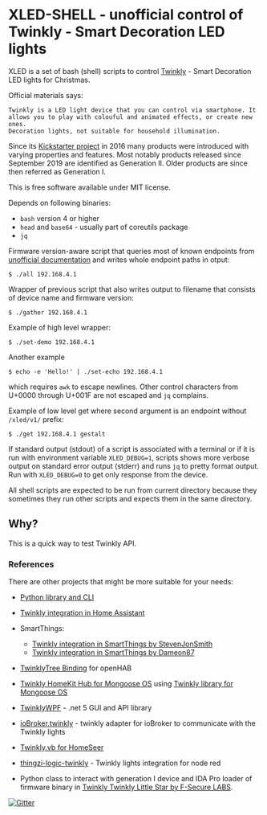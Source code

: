 # XLED-SHELL - unofficial control of Twinkly - Smart Decoration LED lights

XLED is a set of bash (shell) scripts to control
[Twinkly](https://www.twinkly.com/) - Smart Decoration LED lights for
Christmas.

Official materials says:

    Twinkly is a LED light device that you can control via smartphone. It
    allows you to play with colouful and animated effects, or create new ones.
    Decoration lights, not suitable for household illumination.

Since its [Kickstarter
project](https://www.kickstarter.com/projects/twinkly/twinkly-smart-decoration-for-your-christmas)
in 2016 many products were introduced with varying properties and features.
Most notably products released since September 2019 are identified as
Generation II. Older products are since then referred as Generation I.

This is free software available under MIT license.

Depends on following binaries:

* `bash` version 4 or higher
* `head` and `base64` - usually part of coreutils package
* `jq`

Firmware version-aware script that queries most of known endpoints from
[unofficial documentation](https://xled-docs.readthedocs.io) and writes whole
endpoint paths in otput:

```
$ ./all 192.168.4.1
```

Wrapper of previous script that also writes output to filename that consists of
device name and firmware version:

```
$ ./gather 192.168.4.1
```

Example of high level wrapper:

```
$ ./set-demo 192.168.4.1
```

Another example 

```
$ echo -e 'Hello!' | ./set-echo 192.168.4.1
```

which requires `awk` to escape newlines. Other control characters from U+0000
through U+001F are not escaped and `jq` complains.

Example of low level get where second argument is an endpoint without
`/xled/v1/` prefix:

```
$ ./get 192.168.4.1 gestalt
```

If standard output (stdout) of a script is associated with a terminal or if it
is run with environment variable `XLED_DEBUG=1`, scripts shows more verbose
output on standard error output (stderr) and runs `jq` to pretty format output.
Run with `XLED_DEBUG=0` to get only response from the device.

All shell scripts are expected to be run from current directory because they
sometimes they run other scripts and expects them in the same directory.

## Why?

This is a quick way to test Twinkly API.

### References

There are other projects that might be more suitable for your needs:

* [Python library and CLI](https://github.com/scrool/xled)
* [Twinkly integration in Home Assistant](https://www.home-assistant.io/integrations/twinkly/)
* SmartThings:

  * [Twinkly integration in SmartThings by StevenJonSmith](https://github.com/StevenJonSmith/SmartThings)
  * [Twinkly integration in SmartThings by Dameon87](https://github.com/Dameon87/SmartThings)

* [TwinklyTree Binding](https://github.com/mvanhulsentop/openhab-addons/tree/twinklytree/bundles/org.openhab.binding.twinklytree) for openHAB

* [Twinkly HomeKit Hub for Mongoose OS](https://github.com/d4rkmen/twinkly-homekit) using [Twinkly library for Mongoose OS](https://github.com/d4rkmen/twinkly)

* [TwinklyWPF](https://github.com/MarkAlanJones/TwinklyWPF) - .net 5 GUI and API library
* [ioBroker.twinkly](https://www.npmjs.com/package/iobroker.twinkly) - twinkly adapter for ioBroker to communicate with the Twinkly lights
* [Twinkly.vb for HomeSeer](https://forums.homeseer.com/forum/developer-support/scripts-plug-ins-development-and-libraries/script-plug-in-library/1348314-twinkly-vb-christmas-tree-lights-with-predefined-and-custom-animations)
* [thingzi-logic-twinkly](https://www.npmjs.com/package/thingzi-logic-twinkly) - Twinkly lights integration for node red
* Python class to interact with generation I device and IDA Pro loader of firmware binary in [Twinkly Twinkly Little Star by F-Secure LABS](https://labs.f-secure.com/blog/twinkly-twinkly-little-star/).

[![Gitter](https://badges.gitter.im/Join%20Chat.svg)](https://gitter.im/xled-community/chat?utm_source=badge&utm_medium=badge&utm_campaign=pr-badge&utm_content=badge)
